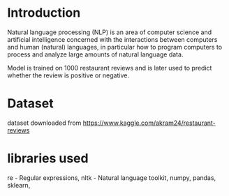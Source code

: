# Introduction
Natural language processing (NLP) is an area of computer science and artificial intelligence concerned with the interactions between computers and human (natural) languages, in particular how to program computers to process and analyze large amounts of natural language data.

Model is trained on 1000 restaurant reviews and is later used to predict whether the review is positive or negative.

# Dataset
dataset downloaded from https://www.kaggle.com/akram24/restaurant-reviews

# libraries used
re - Regular expressions, 
nltk - Natural language toolkit, 
numpy, 
pandas, 
sklearn, 
 
